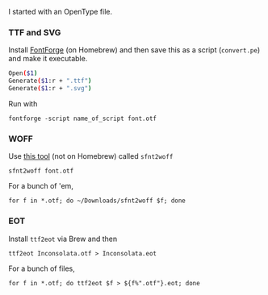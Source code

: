 I started with an OpenType file.

### TTF and SVG

Install [FontForge](https://fontforge.github.io/en-US/) (on Homebrew) and then save this as a script (`convert.pe`) and make it executable.

```bash
Open($1)
Generate($1:r + ".ttf")
Generate($1:r + ".svg")
```

Run with

    fontforge -script name_of_script font.otf

### WOFF

Use [this tool](http://people.mozilla.org/~jkew/woff/) (not on Homebrew) called `sfnt2woff`

    sfnt2woff font.otf

For a bunch of 'em,

    for f in *.otf; do ~/Downloads/sfnt2woff $f; done

### EOT

Install `ttf2eot` via Brew and then

	ttf2eot Inconsolata.otf > Inconsolata.eot

For a bunch of files,

	for f in *.otf; do ttf2eot $f > ${f%".otf"}.eot; done

